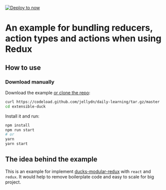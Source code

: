 [![Deploy to now](https://deploy.now.sh/static/button.svg)](https://deploy.now.sh/?repo=https://github.com/jellydn/daily-learning/tree/master/packages/extensible-duck)

# An example for bundling reducers, action types and actions when using Redux

## How to use

### Download manually

Download the example [or clone the repo](https://github.com/jellydn/daily-learning):

```bash
curl https://codeload.github.com/jellydn/daily-learning/tar.gz/master | tar -xz --strip=2 daily-learning-master/packages/extensible-duck
cd extensible-duck
```

Install it and run:

```bash
npm install
npm run start
# or
yarn
yarn start
```

## The idea behind the example

This is an example for implement [ducks-modular-redux](https://github.com/erikras/ducks-modular-redux) with `react` and `redux`. It would help to remove boilerplate code and easy to scale for big project.